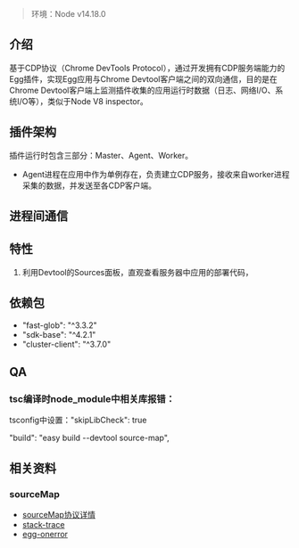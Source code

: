 > 环境：Node v14.18.0
## 介绍

基于CDP协议（Chrome DevTools Protocol），通过开发拥有CDP服务端能力的Egg插件，实现Egg应用与Chrome Devtool客户端之间的双向通信，目的是在Chrome Devtool客户端上监测插件收集的应用运行时数据（日志、网络I/O、系统I/O等），类似于Node V8 inspector。

## 插件架构

插件运行时包含三部分：Master、Agent、Worker。
- Agent进程在应用中作为单例存在，负责建立CDP服务，接收来自worker进程采集的数据，并发送至各CDP客户端。
## 进程间通信


## 特性
1. 利用Devtool的Sources面板，直观查看服务器中应用的部署代码，


## 依赖包

- "fast-glob": "^3.3.2"
- "sdk-base": "^4.2.1"
- "cluster-client": "^3.7.0"
## QA
### tsc编译时node_module中相关库报错：
tsconfig中设置："skipLibCheck": true


"build": "easy build --devtool source-map",

## 相关资料

### sourceMap
- [sourceMap协议详情](https://sourcemaps.info/spec.html#h.lmz475t4mvbx)
- [stack-trace](https://www.npmjs.com/package/stack-trace)
- [egg-onerror](https://github.com/eggjs/egg-onerror/blob/master/lib/error_view.js)